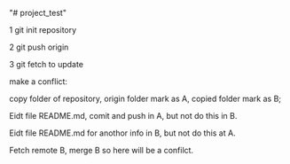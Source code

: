 "# project_test" 

1 git init repository

2 git push origin

3 git fetch to update

make a conflict:

copy folder of repository, origin folder mark as A, copied folder mark as B;

Eidt file README.md, comit and push in A, but not do this in B.

Eidt file README.md for anothor info in B, but not do this at A.

Fetch remote B, merge B so here will be a confilct.

